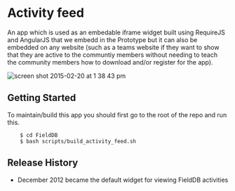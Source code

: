 # Activity feed 

An app which is used as an embedable iframe widget built using RequireJS and AngularJS that we embedd in the Prototype but it can also be embedded on any website (such as a teams website if they want to show that they are active to the communtiy members without needing to teach the community members how to download and/or register for the app).

![screen shot 2015-02-20 at 1 38 43 pm](https://cloud.githubusercontent.com/assets/196199/6282469/527dc6b2-b908-11e4-8790-4df19acbd163.png)


## Getting Started

To maintain/build this app you should first go to the root of the repo and run this.

```
    $ cd FieldDB
    $ bash scripts/build_activity_feed.sh
```


## Release History

* December 2012 became the default widget for viewing FieldDB activities

